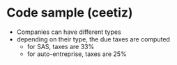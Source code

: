 Code sample (ceetiz)
====================
* Companies can have different types
* depending on their type, the due taxes are computed
  * for SAS, taxes are 33%
  * for auto-entreprise, taxes are 25%
